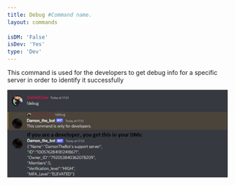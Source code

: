 ```yaml
---
title: Debug #Command name.
layout: commands

isDM: 'False'
isDev: 'Yes' 
type: 'Dev'
---
```


This command is used for the developers to get debug info 
for a specific server in order to identify it successfully 

![Example of the command](/assets/Commands/debug.png "Example of the command")